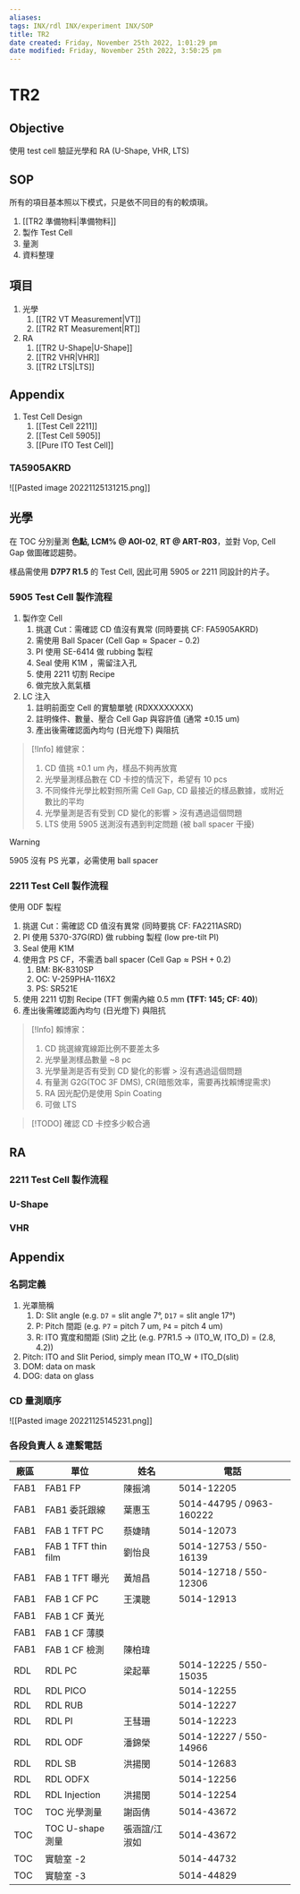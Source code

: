 ```yaml
---
aliases: 
tags: INX/rdl INX/experiment INX/SOP 
title: TR2
date created: Friday, November 25th 2022, 1:01:29 pm
date modified: Friday, November 25th 2022, 3:50:25 pm
---
```


# TR2

## Objective

使用 test cell 驗証光學和 RA (U-Shape, VHR, LTS)

## SOP

所有的項目基本照以下模式，只是依不同目的有的較煩瑣。

1. [[TR2 準備物料|準備物料]]
2. 製作 Test Cell
3. 量測
4. 資料整理

## 項目

1. 光學
	1. [[TR2 VT Measurement|VT]]
	2. [[TR2 RT Measurement|RT]]
2. RA
	1. [[TR2 U-Shape|U-Shape]]
	2. [[TR2 VHR|VHR]]
	3. [[TR2 LTS|LTS]]

## Appendix

1. Test Cell Design
	1. [[Test Cell 2211]]
	2. [[Test Cell 5905]]
	3. [[Pure ITO Test Cell]]



### TA5905AKRD

![[Pasted image 20221125131215.png]]

## 光學

在 TOC 分別量測 **色點, LCM% @ AOI-02**, **RT @ ART-R03**，並對 Vop, Cell Gap 做圖確認趨勢。

樣品需使用 **D7P7 R1.5** 的 Test Cell, 因此可用 5905 or 2211 同設計的片子。

### 5905 Test Cell 製作流程

1. 製作空 Cell
	1. 挑選 Cut：需確認 CD 值沒有異常 (同時要挑 CF: FA5905AKRD)
	2. 需使用 Ball Spacer ($\text{Cell Gap} \approx \text{Spacer} - 0.2$)
	3. PI 使用 SE-6414 做 rubbing 製程
	4. Seal 使用 K1M ，需留注入孔
	5. 使用 2211 切割 Recipe
	6. 做完放入氮氣櫃
2. LC 注入
	1. 註明前面空 Cell 的實驗單號 (RDXXXXXXXX)
	2. 註明條件、數量、壓合 Cell Gap 與容許值 (通常 ±0.15 um)
	3. 產出後需確認面內均勻 (日光燈下) 與阻抗

> [!Info]
> 維健家：
> 1. CD 值挑 ±0.1 um 內，樣品不夠再放寬
> 2. 光學量測樣品數在 CD 卡控的情況下，希望有 10 pcs
> 3. 不同條件光學比較對照所需 Cell Gap, CD 最接近的樣品數據，或附近數比的平均
> 4. 光學量測是否有受到 CD 變化的影響 > 沒有遇過這個問題
> 5. LTS 使用 5905 送測沒有遇到判定問題 (被 ball spacer 干擾)


> [!Warning]
> 5905 沒有 PS 光罩，必需使用 ball spacer

### 2211 Test Cell 製作流程

使用 ODF 製程

1. 挑選 Cut：需確認 CD 值沒有異常 (同時要挑 CF: FA2211ASRD)
2. PI 使用 5370-37G(RD) 做 rubbing 製程 (low pre-tilt PI)
3. Seal 使用 K1M
4. 使用含 PS CF，不需洒 ball spacer ($\text{Cell Gap} \approx \text{PSH} + 0.2$)
	1. BM: BK-8310SP
	2. OC: V-259PHA-116X2
	3. PS: SR521E
5. 使用 2211 切割 Recipe (TFT 側需內縮 0.5 mm **(TFT: 145; CF: 40)**)
6. 產出後需確認面內均勻 (日光燈下) 與阻抗

> [!Info]
> 賴博家：
> 1. CD 挑選線寬線距比例不要差太多
> 2. 光學量測樣品數量 ~8 pc
> 3. 光學量測是否有受到 CD 變化的影響 > 沒有遇過這個問題
> 4. 有量測 G2G(TOC 3F DMS), CR(暗態效率，需要再找賴博提需求)
> 5. RA 因光配仍是使用 Spin Coating
> 6. 可做 LTS

> [!TODO]
> 確認 CD 卡控多少較合適

## RA

### 2211 Test Cell 製作流程

### U-Shape

### VHR

## Appendix

### 名詞定義

1. 光罩簡稱
	1. D: Slit angle (e.g. `D7` = slit angle 7°, `D17` = slit angle 17°)
	2. P: Pitch 間距 (e.g. `P7` = pitch 7 um, `P4` = pitch 4 um)
	3. R: ITO 寬度和間距 (Slit) 之比 (e.g. P7R1.5 → (ITO_W, ITO_D) = (2.8, 4.2))
2. Pitch: ITO and Slit Period, simply mean ITO_W + ITO_D(slit)
3. DOM: data on mask
4. DOG: data on glass

### CD 量測順序

![[Pasted image 20221125145231.png]]

### 各段負責人 & 連繫電話

| 廠區 | 單位                | 姓名          | 電話                     |
| ---- | ------------------- | ------------- | ------------------------ |
| FAB1 | FAB1 FP             | 陳振鴻        | 5014-12205               |
| FAB1 | FAB1 委託跟線       | 葉惠玉        | 5014-44795 / 0963-160222 |
| FAB1 | FAB 1 TFT PC        | 蔡婕晴        | 5014-12073               |
| FAB1 | FAB 1 TFT thin film | 劉怡良        | 5014-12753 / 550-16139   |
| FAB1 | FAB 1 TFT 曝光      | 黃旭昌        | 5014-12718 / 550-12306   |
| FAB1 | FAB 1 CF PC         | 王漢聰        | 5014-12913               |
| FAB1 | FAB 1 CF 黃光       |               |                          |
| FAB1 | FAB 1 CF 薄膜       |               |                          |
| FAB1 | FAB 1 CF 檢測       | 陳柏瑋        |                          |
| RDL  | RDL PC              | 梁起華        | 5014-12225 / 550-15035   |
| RDL  | RDL PICO            |               | 5014-12255               |
| RDL  | RDL RUB             |               | 5014-12227               |
| RDL  | RDL PI              | 王彗珊        | 5014-12223               |
| RDL  | RDL ODF             | 潘錦榮        | 5014-12227 / 550-14966   |
| RDL  | RDL SB              | 洪揚閔        | 5014-12683               |
| RDL  | RDL ODFX            |               | 5014-12256               |
| RDL  | RDL Injection       | 洪揚閔        | 5014-12254               |
| TOC  | TOC 光學測量        | 謝函倩        | 5014-43672               |
| TOC  | TOC U-shape 測量    | 張涵誼/江淑如 | 5014-43672               |
| TOC  | 實驗室 -2           |               | 5014-44732               |
| TOC  | 實驗室 -3           |               | 5014-44829               |